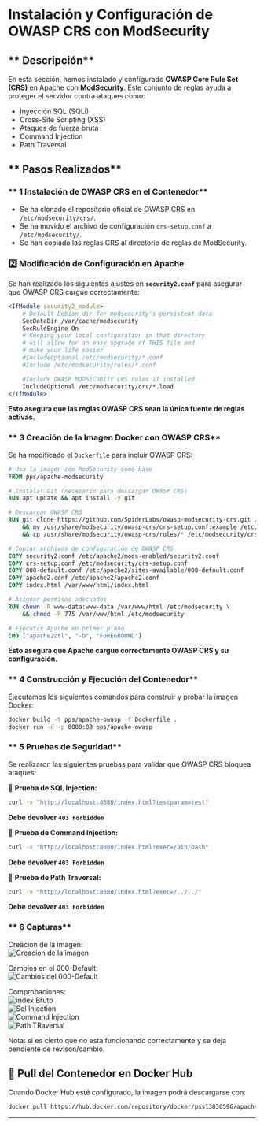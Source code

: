 # Instalación y Configuración de OWASP CRS con ModSecurity

## ** Descripción**
En esta sección, hemos instalado y configurado **OWASP Core Rule Set (CRS)** en Apache con **ModSecurity**. Este conjunto de reglas ayuda a proteger el servidor contra ataques como:

- Inyección SQL (SQLi)  
- Cross-Site Scripting (XSS)  
- Ataques de fuerza bruta  
- Command Injection  
- Path Traversal  

## ** Pasos Realizados**

### ** 1 Instalación de OWASP CRS en el Contenedor**
- Se ha clonado el repositorio oficial de OWASP CRS en `/etc/modsecurity/crs/`.
- Se ha movido el archivo de configuración `crs-setup.conf` a `/etc/modsecurity/`.
- Se han copiado las reglas CRS al directorio de reglas de ModSecurity.

### **2️⃣ Modificación de Configuración en Apache**
Se han realizado los siguientes ajustes en **`security2.conf`** para asegurar que OWASP CRS cargue correctamente:
```apache
<IfModule security2_module>
	# Default Debian dir for modsecurity's persistent data
	SecDataDir /var/cache/modsecurity
	SecRuleEngine On
	# Keeping your local configuration in that directory
	# will allow for an easy upgrade of THIS file and
	# make your life easier
    #IncludeOptional /etc/modsecurity/*.conf
	#Include /etc/modsecurity/rules/*.conf	

	#Include OWASP MODSECURITY CRS rules if installed
	IncludeOptional /etc/modsecurity/crs/*.load
</IfModule>
```

 **Esto asegura que las reglas OWASP CRS sean la única fuente de reglas activas.**

### ** 3 Creación de la Imagen Docker con OWASP CRS**
Se ha modificado el `Dockerfile` para incluir OWASP CRS:
```dockerfile
# Usa la imagen con ModSecurity como base
FROM pps/apache-modsecurity

# Instalar Git (necesario para descargar OWASP CRS)
RUN apt update && apt install -y git

# Descargar OWASP CRS
RUN git clone https://github.com/SpiderLabs/owasp-modsecurity-crs.git /usr/share/modsecurity/owasp-crs \
    && mv /usr/share/modsecurity/owasp-crs/crs-setup.conf.example /etc/modsecurity/crs-setup.conf \
    && cp /usr/share/modsecurity/owasp-crs/rules/* /etc/modsecurity/crs/

# Copiar archivos de configuración de OWASP CRS
COPY security2.conf /etc/apache2/mods-enabled/security2.conf
COPY crs-setup.conf /etc/modsecurity/crs-setup.conf
COPY 000-default.conf /etc/apache2/sites-available/000-default.conf
COPY apache2.conf /etc/apache2/apache2.conf
COPY index.html /var/www/html/index.html

# Asignar permisos adecuados
RUN chown -R www-data:www-data /var/www/html /etc/modsecurity \
    && chmod -R 775 /var/www/html /etc/modsecurity

# Ejecutar Apache en primer plano
CMD ["apache2ctl", "-D", "FOREGROUND"]
```
 **Esto asegura que Apache cargue correctamente OWASP CRS y su configuración.**

### ** 4 Construcción y Ejecución del Contenedor**
Ejecutamos los siguientes comandos para construir y probar la imagen Docker:
```sh
docker build -t pps/apache-owasp -f Dockerfile .
docker run -d -p 8080:80 pps/apache-owasp
```

### ** 5 Pruebas de Seguridad**
Se realizaron las siguientes pruebas para validar que OWASP CRS bloquea ataques:

🔹 **Prueba de SQL Injection:**
```sh
curl -v "http://localhost:8080/index.html?testparam=test"
```
 **Debe devolver `403 Forbidden`**

🔹 **Prueba de Command Injection:**
```sh
curl -v "http://localhost:8080/index.html?exec=/bin/bash"
```
 **Debe devolver `403 Forbidden`**

🔹 **Prueba de Path Traversal:**
```sh
curl -v "http://localhost:8080/index.html?exec=/../../"
```
 **Debe devolver `403 Forbidden`**

### ** 6 Capturas**
Creacion de la imagen:  
![Creacion de la imagen](./Capturas/Buildimagen.png)

Cambios en el 000-Default:  
![Cambios del 000-Default](./Capturas/000-defaultcambiado.png)  

Comprobaciones:  
![index Bruto](./Capturas/pruebasdeconcepto1.png)  
![Sql Injection](./Capturas/pruebasdeconcepto2.png)  
![Command Injection](./Capturas/pruebasdeconcepto3.png)  
![Path TRaversal](./Capturas/pruebasdeconcepto4.png)

Nota: si es cierto que no esta funcionando correctamente y se deja pendiente de revison/cambio.

## **🔹 Pull del Contenedor en Docker Hub**
Cuando Docker Hub esté configurado, la imagen podrá descargarse con:
```sh
docker pull https://hub.docker.com/repository/docker/pss13030596/apache-owasp
```

---
